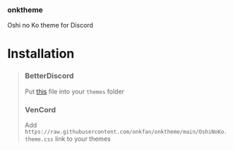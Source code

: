 ### onktheme
Oshi no Ko theme for Discord

# Installation
> ### BetterDiscord
> Put [this](https://github.com/onkfan/onktheme/blob/main/OshiNoKo.theme.css) file into your `themes` folder
> ### VenCord
> Add `https://raw.githubusercontent.com/onkfan/onktheme/main/OshiNoKo.theme.css` link to your themes
